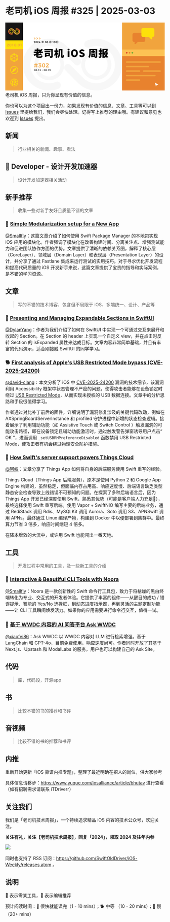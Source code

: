 # 老司机 iOS 周报 #325 | 2025-03-03

![ios-weekly](https://github.com/SwiftOldDriver/iOS-Weekly/blob/master/assets/weekly-header/302.jpg?raw=true)
老司机 iOS 周报，只为你呈现有价值的信息。

你也可以为这个项目出一份力，如果发现有价值的信息、文章、工具等可以到 [Issues](https://github.com/SwiftOldDriver/iOS-Weekly/issues) 里提给我们，我们会尽快处理。记得写上推荐的理由哦。有建议和意见也欢迎到 [Issues](https://github.com/SwiftOldDriver/iOS-Weekly/issues) 提出。

## 新闻

> 行业相关的新闻、趣事、看法

##  Developer - 设计开发加速器

> 设计开发加速器相关活动

## 新手推荐

> 收集一些对新手友好且质量不错的文章

### 🐎 [Simple Modularization setup for a New App](https://www.manu.show/2025-02-27-simple-modularization-setup/)
[@Smallfly](https://github.com/iostalks)：这篇文章介绍了如何使用 Swift Package Manager 的本地包实现 iOS 应用的模块化。作者强调了模块化在改善构建时间、分离关注点、增强测试能力和促进团队协作方面的优势。文章提供了清晰的依赖关系图，解释了核心层（CoreLayer）、领域层（Domain Layer）和表现层（Presentation Layer）的设计，并分享了通过 Fastlane 集成来运行测试的实用技巧。对于寻求优化开发流程和提高代码质量的 iOS 开发新手来说，这篇文章提供了宝贵的指导和实际案例，是不错的学习资源。

## 文章

> 写的不错的技术博客，包含但不局限于 iOS、多端统一、设计、产品等

### 🐎 [Presenting and Managing Expandable Sections in SwiftUI](https://serialcoder.dev/text-tutorials/swiftui/presenting-and-managing-expandable-sections-in-swiftui/)

[@DylanYang](https://github.com/Dylan19Yang)：作者为我们介绍了如何在 SwiftUI 中实现一个可通过交互来展开和收起的 Section。在 Section 的 header 上实现一个自定义 view，并在点击时反转 Section 的 isExpanded 属性来达成目标。文章内容非常简单基础，并且有丰富的代码演示，适合刚接触 SwiftUI 的同学学习。

### 🐕 [First analysis of Apple's USB Restricted Mode bypass (CVE-2025-24200)](https://blog.quarkslab.com/first-analysis-of-apples-usb-restricted-mode-bypass-cve-2025-24200.html)

[@david-clang](https://github.com/david-clang)：本文分析了 iOS 中 [CVE-2025-24200](https://support.apple.com/en-ca/122174) 漏洞的技术细节，该漏洞利用 Accessibility 框架中状态管理不严密的问题，使得攻击者能够在设备锁定时绕过 [USB Restricted Mode](https://support.apple.com/en-us/111806)，从而实现未授权的 USB 数据连接。文章中的分析思路和手段很值得学习。

作者通过对比补丁前后的固件，详细说明了漏洞修复涉及的关键代码改动，例如在 AXSpringBoardServerInstance 和 profiled 守护进程中新增的状态检查逻辑。接着展示了利用辅助功能（如 Assistive Touch 或 Switch Control ）触发漏洞的可能攻击路径，即在设备锁定且辅助功能激活时，通过触发警告弹窗诱导用户点击“ OK ”，进而调用 `_setUSBRMPreferenceDisabled` 函数禁用 USB Restricted Mode，使攻击者有机会绕过物理安全防护措施。

### 🐎 [How Swift's server support powers Things Cloud](https://www.swift.org/blog/how-swifts-server-support-powers-things-cloud/)

[@阿权](https://github.com/bqlin)：文章分享了 Things App 如何将自身的后端服务使用 Swift 重写的经验。

Things Cloud（Things App 后端服务），原本是使用 Python 2 和 Google App Engine 构建的，虽然稳定，但面临内存占用高、响应速度慢、后端语言缺乏类型静态安全检查导致上线错误不可预知的问题。在探索了多种后端语言后，因为 Things App 开发已经深度使用 Swift，熟悉其优势（可能是客户端人力充足🐶），最终选择使用 Swift 重写后端。使用 Vapor + SwiftNIO 编写主要的后端业务，通过 RediStack 调用 Rdis、MySQLKit 调用 Aurora、Soto 调用 S3、APNSwift 调用 APNs。最终通过 Linux 编译产物，构建到 Docker 中以便部署到集群中。最终算力节省 3 倍多，响应时间缩短 4 倍多。

在降本增效的大流中，或许用 Swift 也能闯出一番天地。

## 工具

> 开发过程中常用的工具，及一些新工具的介绍

### 🐎 [Interactive & Beautiful CLI Tools with Noora](https://swifttoolkit.dev/posts/noora-package)
[@Smallfly](https://github.com/iostalks)：Noora 是一款创新性的 Swift 命令行工具包，致力于将枯燥的黑白终端转化为专业、交互式的开发者体验。它提供了丰富的组件——从醒目的成功 / 错误提示、智能的 Yes/No 选择框，到动态进度指示器，再到灵活的主题定制功能——让 CLI 工具瞬间焕发活力。如果你的应用需要进行命令行交互，值得一试。

### 🐎 [基于 WWDC 内容的 AI 问答平台 Ask WWDC](https://askwwdc.com)
[@xiaofei86](https://github.com/xiaofei86)：Ask WWDC 以 WWDC 内容对 LLM 进行检索增强。基于 LangChain 和  GPT-4o，目前免费使用，响应速度尚可。作者同时开放了其基于 Next.js、Upstash 和 ModalLabs 的服务，用户也可以构建自己的 Ask Site。

## 代码

> 库，代码段，开源app

## 书

> 比较不错的书的推荐和书评

## 音视频

> 比较不错的书的推荐和书评

## 内推

重新开始更新「iOS 靠谱内推专题」，整理了最近明确在招人的岗位，供大家参考

具体信息请移步：https://www.yuque.com/iosalliance/article/bhutav 进行查看（如有招聘需求请联系 iTDriverr）

## 关注我们

我们是「老司机技术周报」，一个持续追求精品 iOS 内容的技术公众号，欢迎关注。

**关注有礼，关注【老司机技术周报】，回复「2024」，领取 2024 及往年内参**

![](https://github.com/SwiftOldDriver/iOS-Weekly/blob/master/assets/qrcode_for_wechat.jpg?raw=true)

同时也支持了 RSS 订阅：https://github.com/SwiftOldDriver/iOS-Weekly/releases.atom 。

## 说明

🚧 表示需某工具，🌟 表示编辑推荐

预计阅读时间：🐎 很快就能读完（1 - 10 mins）；🐕 中等 （10 - 20 mins）；🐢 慢（20+ mins）
